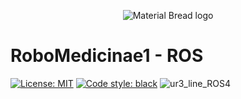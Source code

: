 <p align="center">
  <img src="https://user-images.githubusercontent.com/54715463/155894839-e6a05c2e-aa95-4b53-bb4d-c4cbc1a964b9.png" alt="Material Bread logo">
</p>

# RoboMedicinae1 - ROS
<a href="https://github.com/Steigner/RM1_ROS/blob/main/LICENSE"><img alt="License: MIT" src="https://black.readthedocs.io/en/stable/_static/license.svg"></a>
[![Code style: black](https://img.shields.io/badge/code%20style-black-000000.svg)](https://github.com/psf/black)
![ur3_line_ROS4](https://user-images.githubusercontent.com/54715463/155895009-59160760-a2a1-4902-8dcc-99e4957e6cd5.png)
